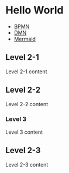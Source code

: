 # Hello World

- [BPMN](../bpmn-viewer/custom-links.bpmn)
- [DMN](../dmn-viewer/dmn1.dmn)
- [Mermaid](../mermaid-viewer/diagram1.mmd)

## Level 2-1

Level 2-1 content

## Level 2-2

Level 2-2 content

### Level 3

Level 3 content

## Level 2-3

Level 2-3 content